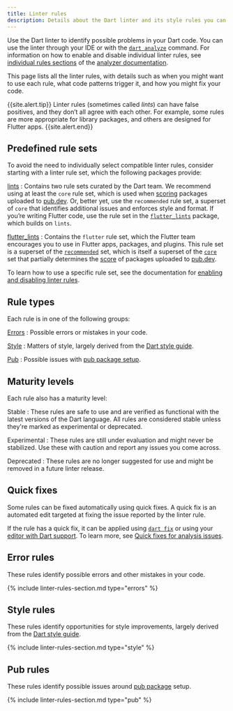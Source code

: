 ```yaml
---
title: Linter rules
description: Details about the Dart linter and its style rules you can choose.
---
```


Use the Dart linter to identify possible problems in your Dart code.
You can use the linter through your IDE
or with the [`dart analyze`](/tools/dart-analyze) command.
For information on how to enable and disable individual linter rules, see
[individual rules sections][] of the [analyzer documentation][].

[individual rules sections]: /guides/language/analysis-options#individual-rules
[analyzer documentation]: /guides/language/analysis-options

This page lists all the linter rules,
with details such as when you might want to use each rule,
what code patterns trigger it, and
how you might fix your code.

{{site.alert.tip}}
  Linter rules (sometimes called _lints_) can have false positives,
  and they don’t all agree with each other.
  For example, some rules are more appropriate for library packages,
  and others are designed for Flutter apps.
{{site.alert.end}}

## Predefined rule sets

To avoid the need to individually select compatible linter rules,
consider starting with a linter rule set,
which the following packages provide:

<a id="lints"></a>
[lints][]
: Contains two rule sets curated by the Dart team. 
  We recommend using at least the `core` rule set, 
  which is used when [scoring]({{site.pub}}/help/scoring) 
  packages uploaded to [pub.dev]({{site.pub}}). 
  Or, better yet, use the `recommended` rule set, 
  a superset of `core` that identifies additional issues
  and enforces style and format. 
  If you’re writing Flutter code, 
  use the rule set in the [`flutter_lints`](#flutter_lints) package,
  which builds on `lints`.

<a id="flutter_lints"></a>
[flutter_lints][]
: Contains the `flutter` rule set,
  which the Flutter team encourages you to use
  in Flutter apps, packages, and plugins.
  This rule set is a superset of the [`recommended`](#lints) set,
  which is itself a superset of the [`core`](#lints) set that
  partially determines the [score]({{site.pub}}/help/scoring) of
  packages uploaded to [pub.dev]({{site.pub}}).

[lints]: {{site.pub-pkg}}/lints
[flutter_lints]: {{site.pub-pkg}}/flutter_lints

To learn how to use a specific rule set,
see the documentation for [enabling and disabling linter rules][].

[enabling and disabling linter rules]: /guides/language/analysis-options#enabling-linter-rules

## Rule types

Each rule is in one of the following groups:

[Errors](#error-rules)
: Possible errors or mistakes in your code.

[Style](#style-rules)
: Matters of style, largely derived from the [Dart style guide][].

[Pub](#pub-rules)
: Possible issues with [pub package setup](/guides/packages).

## Maturity levels

Each rule also has a maturity level:

Stable
: These rules are safe to use and are verified as functional
  with the latest versions of the Dart language.
  All rules are considered stable
  unless they're marked as experimental or deprecated.

Experimental
: These rules are still under evaluation and might never be stabilized.
  Use these with caution and report any issues you come across.

Deprecated
: These rules are no longer suggested for use
  and might be removed in a future linter release.

## Quick fixes

Some rules can be fixed automatically using quick fixes.
A quick fix is an automated edit 
targeted at fixing the issue
reported by the linter rule.

If the rule has a quick fix,
it can be applied using [`dart fix`](/tools/dart-fix)
or using your [editor with Dart support](/tools#ides-and-editors).
To learn more, see [Quick fixes for analysis issues][].

[Quick fixes for analysis issues]: https://medium.com/dartlang/quick-fixes-for-analysis-issues-c10df084971a

## Error rules

These rules identify possible errors and other mistakes in your code.

{% include linter-rules-section.md type="errors" %}

## Style rules

These rules identify opportunities for style improvements, 
largely derived from the [Dart style guide][].

{% include linter-rules-section.md type="style" %}

## Pub rules

These rules identify possible issues around 
[pub package](/guides/packages) setup.

{% include linter-rules-section.md type="pub" %}

[Enabling and disabling linter rules]: /guides/language/analysis-options#enabling-linter-rules
[Dart style guide]: /effective-dart/style
